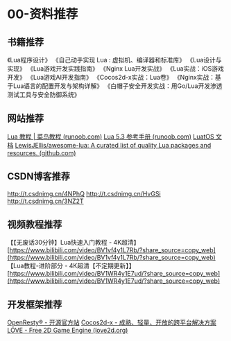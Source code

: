 # 00-资料推荐
## 书籍推荐
《Lua程序设计》
《自己动手实现 Lua : 虚拟机、编译器和标准库》
《Lua设计与实现》
《Lua游戏开发实践指南》
《Nginx Lua开发实战》
《Lua实战：iOS游戏开发》
《Lua游戏AI开发指南》
《Cocos2d-x实战：Lua卷》
《Nginx实战：基于Lua语言的配置开发与架构详解》
《白帽子安全开发实战：用Go/Lua开发渗透测试工具与安全防御系统》
## 网站推荐
[Lua 教程 | 菜鸟教程 (runoob.com)](https://www.runoob.com/lua/lua-tutorial.html)
[Lua 5.3 参考手册 (runoob.com)](https://www.runoob.com/manual/lua53doc/)
[LuatOS 文档](https://wiki.luatos.com/)
[LewisJEllis/awesome-lua: A curated list of quality Lua packages and resources. (github.com)](https://github.com/LewisJEllis/awesome-lua#game-engines)
## CSDN博客推荐
http://t.csdnimg.cn/4NPhQ
http://t.csdnimg.cn/HvGSi
http://t.csdnimg.cn/3NZ2T
## 视频教程推荐
【【无废话30分钟】Lua快速入门教程 - 4K超清】 [https://www.bilibili.com/video/BV1vf4y1L7Rb/?share_source=copy_web](https://www.bilibili.com/video/BV1vf4y1L7Rb/?share_source=copy_web)
【Lua教程-进阶部分 - 4K超清【不定期更新】】 [https://www.bilibili.com/video/BV1WR4y1E7ud/?share_source=copy_web](https://www.bilibili.com/video/BV1WR4y1E7ud/?share_source=copy_web)
## 开发框架推荐
[OpenResty® - 开源官方站](http://openresty.org/cn/)
[Cocos2d-x - 成熟、轻量、开放的跨平台解决方案](https://www.cocos.com/cocos2d-x)
[LÖVE - Free 2D Game Engine (love2d.org)](https://love2d.org/)
